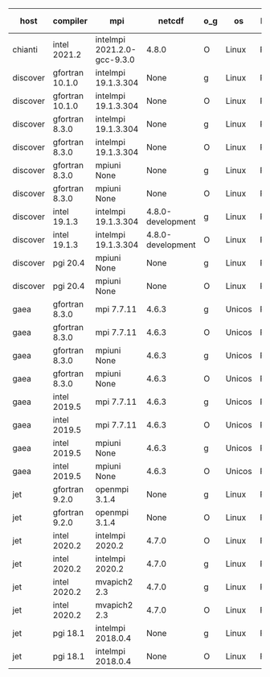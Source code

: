 

| host     | compiler                              | mpi                      | netcdf        | o_g        | os       | build       | u_pass          | u_fail          | s_pass            | s_fail            | e_pass             | e_fail             | nuopc_pass       | nuopc_fail       | artifacts link          |
|----------|---------------------------------------|--------------------------|---------------|------------|----------|-------------|-----------------|-----------------|-------------------|-------------------|--------------------|--------------------|------------------|------------------|-------------------------|
| chianti | intel 2021.2 | intelmpi 2021.2.0-gcc-9.3.0  | 4.8.0  | O | Linux | PASS | 13873 | 0 | 49 | 0 | 80 | 0 | 52 | 0 | <a href="https://github.com/esmf-org/esmf-test-artifacts/tree/22e8d186dddaee4d2f5421617065c287f175d5c6/develop/intel/2021.2/O/intelmpi/2021.2.0-gcc-9.3.0" target="_blank">22e8d18</a> | 
| discover | gfortran 10.1.0 | intelmpi 19.1.3.304  | None  | g | Linux | PASS | 13858 | 15 | 49 | 0 | 80 | 0 | 52 | 0 | <a href="https://github.com/esmf-org/esmf-test-artifacts/tree/a86978f402365fde246c505fc558045b17f7491a/develop/gfortran/10.1.0/g/intelmpi/19.1.3.304" target="_blank">a86978f</a> | 
| discover | gfortran 10.1.0 | intelmpi 19.1.3.304  | None  | O | Linux | PASS | 13858 | 15 | 49 | 0 | 80 | 0 | 52 | 0 | <a href="https://github.com/esmf-org/esmf-test-artifacts/tree/ec60668504715f0ad12ceb6597adf1ef64ab5813/develop/gfortran/10.1.0/O/intelmpi/19.1.3.304" target="_blank">ec60668</a> | 
| discover | gfortran 8.3.0 | intelmpi 19.1.3.304  | None  | g | Linux | PASS | 13858 | 15 | 49 | 0 | 80 | 0 | 52 | 0 | <a href="https://github.com/esmf-org/esmf-test-artifacts/tree/2c57155929f2e1870223617b0a6d3a5251cb7a66/develop/gfortran/8.3.0/g/intelmpi/19.1.3.304" target="_blank">2c57155</a> | 
| discover | gfortran 8.3.0 | intelmpi 19.1.3.304  | None  | O | Linux | PASS | 13858 | 15 | 49 | 0 | 80 | 0 | 52 | 0 | <a href="https://github.com/esmf-org/esmf-test-artifacts/tree/7b6251e21c6763e5c25fd4fb82f40e3d0bb7dab8/develop/gfortran/8.3.0/O/intelmpi/19.1.3.304" target="_blank">7b6251e</a> | 
| discover | gfortran 8.3.0 | mpiuni None  | None  | g | Linux | PASS | 12317 | 0 | 8 | 0 | 43 | 0 | None | None | <a href="https://github.com/esmf-org/esmf-test-artifacts/tree/e414131d264a255e9dc0a264f4feb4cdd3000dfc/develop/gfortran/8.3.0/g/mpiuni/None" target="_blank">e414131</a> | 
| discover | gfortran 8.3.0 | mpiuni None  | None  | O | Linux | PASS | 12317 | 0 | 8 | 0 | 43 | 0 | None | None | <a href="https://github.com/esmf-org/esmf-test-artifacts/tree/3f8954d502cbfdfc0bd5d563de2de4c2e5ac14ef/develop/gfortran/8.3.0/O/mpiuni/None" target="_blank">3f8954d</a> | 
| discover | intel 19.1.3 | intelmpi 19.1.3.304  | 4.8.0-development  | g | Linux | PASS | 13873 | 0 | 49 | 0 | 80 | 0 | 52 | 0 | <a href="https://github.com/esmf-org/esmf-test-artifacts/tree/e6ece160d6aa85643fe1a261d82d03d0a4fafdda/develop/intel/19.1.3/g/intelmpi/19.1.3.304" target="_blank">e6ece16</a> | 
| discover | intel 19.1.3 | intelmpi 19.1.3.304  | 4.8.0-development  | O | Linux | PASS | 13873 | 0 | 49 | 0 | 80 | 0 | 52 | 0 | <a href="https://github.com/esmf-org/esmf-test-artifacts/tree/a140ea4d5991d62642097ed0d2e36fc6cad91fa5/develop/intel/19.1.3/O/intelmpi/19.1.3.304" target="_blank">a140ea4</a> | 
| discover | pgi 20.4 | mpiuni None  | None  | g | Linux | PASS | None | None | None | None | None | None | None | None | <a href="https://github.com/esmf-org/esmf-test-artifacts/tree/1160f00f4aa7562108bbe283f8787f7c78fa968f/develop/pgi/20.4/g/mpiuni/None" target="_blank">1160f00</a> | 
| discover | pgi 20.4 | mpiuni None  | None  | O | Linux | PASS | None | None | None | None | None | None | None | None | <a href="https://github.com/esmf-org/esmf-test-artifacts/tree/8bab23d5746c9be2e8c4439ed8e113086a45947a/develop/pgi/20.4/O/mpiuni/None" target="_blank">8bab23d</a> | 
| gaea | gfortran 8.3.0 | mpi 7.7.11  | 4.6.3  | g | Unicos | PASS | None | None | None | None | None | None | None | None | <a href="https://github.com/esmf-org/esmf-test-artifacts/tree/c5ca9daad6aff267ba6a8314e0e8533018034d80/develop/gfortran/8.3.0/g/mpi/7.7.11" target="_blank">c5ca9da</a> | 
| gaea | gfortran 8.3.0 | mpi 7.7.11  | 4.6.3  | O | Unicos | PASS | 13872 | 1 | 49 | 0 | 80 | 0 | 47 | 5 | <a href="https://github.com/esmf-org/esmf-test-artifacts/tree/7aedc52caf6023770101ed0a58a4db672b2b21bd/develop/gfortran/8.3.0/O/mpi/7.7.11" target="_blank">7aedc52</a> | 
| gaea | gfortran 8.3.0 | mpiuni None  | 4.6.3  | g | Unicos | PASS | 12317 | 0 | 8 | 0 | 43 | 0 | None | None | <a href="https://github.com/esmf-org/esmf-test-artifacts/tree/939a0683539ce1715dd8757ba9a802585f589fa8/develop/gfortran/8.3.0/g/mpiuni/None" target="_blank">939a068</a> | 
| gaea | gfortran 8.3.0 | mpiuni None  | 4.6.3  | O | Unicos | PASS | 12317 | 0 | 8 | 0 | 43 | 0 | None | None | <a href="https://github.com/esmf-org/esmf-test-artifacts/tree/64a3fa7ff8abd709ddc5373a5d92758ba4393241/develop/gfortran/8.3.0/O/mpiuni/None" target="_blank">64a3fa7</a> | 
| gaea | intel 2019.5 | mpi 7.7.11  | 4.6.3  | g | Unicos | PASS | 13858 | 15 | 49 | 0 | 80 | 0 | 47 | 5 | <a href="https://github.com/esmf-org/esmf-test-artifacts/tree/53967d1b576d328084fbefa3274c8b3dcd2a4a0a/develop/intel/2019.5/g/mpi/7.7.11" target="_blank">53967d1</a> | 
| gaea | intel 2019.5 | mpi 7.7.11  | 4.6.3  | O | Unicos | PASS | 13858 | 15 | 49 | 0 | 80 | 0 | 47 | 5 | <a href="https://github.com/esmf-org/esmf-test-artifacts/tree/a45d94b9882c6bc11662e5437e1e2aa166ee673f/develop/intel/2019.5/O/mpi/7.7.11" target="_blank">a45d94b</a> | 
| gaea | intel 2019.5 | mpiuni None  | 4.6.3  | g | Unicos | PASS | 12302 | 15 | 8 | 0 | 43 | 0 | None | None | <a href="https://github.com/esmf-org/esmf-test-artifacts/tree/32bdbff235766944949be014d289166af40abd30/develop/intel/2019.5/g/mpiuni/None" target="_blank">32bdbff</a> | 
| gaea | intel 2019.5 | mpiuni None  | 4.6.3  | O | Unicos | PASS | 12302 | 15 | 8 | 0 | 43 | 0 | None | None | <a href="https://github.com/esmf-org/esmf-test-artifacts/tree/f8a378f87b49f58b45897291446122bf022ce3e1/develop/intel/2019.5/O/mpiuni/None" target="_blank">f8a378f</a> | 
| jet | gfortran 9.2.0 | openmpi 3.1.4  | None  | g | Linux | PASS | 13873 | 0 | 49 | 0 | 80 | 0 | 52 | 0 | <a href="https://github.com/esmf-org/esmf-test-artifacts/tree/8dc32cdc791e88440ac00808a612ddf8679a689d/develop/gfortran/9.2.0/g/openmpi/3.1.4" target="_blank">8dc32cd</a> | 
| jet | gfortran 9.2.0 | openmpi 3.1.4  | None  | O | Linux | PASS | 13873 | 0 | 49 | 0 | 80 | 0 | 52 | 0 | <a href="https://github.com/esmf-org/esmf-test-artifacts/tree/83e3a6c1e19557f27dfc915e4d11318aca7fc986/develop/gfortran/9.2.0/O/openmpi/3.1.4" target="_blank">83e3a6c</a> | 
| jet | intel 2020.2 | intelmpi 2020.2  | 4.7.0  | O | Linux | FAIL | None | None | None | None | None | None | None | None | <a href="https://github.com/esmf-org/esmf-test-artifacts/tree/29ccb5e9d5c247fdef3587f1d265bb6d8c9f6839/develop/intel/2020.2/O/intelmpi/2020.2" target="_blank">29ccb5e</a> | 
| jet | intel 2020.2 | intelmpi 2020.2  | 4.7.0  | g | Linux | PASS | 13873 | 0 | 49 | 0 | 80 | 0 | 52 | 0 | <a href="https://github.com/esmf-org/esmf-test-artifacts/tree/9424fb5ed2d3a3e5a96b10db428b4c7ecee83d30/develop/intel/2020.2/g/intelmpi/2020.2" target="_blank">9424fb5</a> | 
| jet | intel 2020.2 | mvapich2 2.3  | 4.7.0  | g | Linux | FAIL | None | None | None | None | None | None | None | None | <a href="https://github.com/esmf-org/esmf-test-artifacts/tree/a10bb74cbd38d5f0426fc19f5be6e6649654dbbc/develop/intel/2020.2/g/mvapich2/2.3" target="_blank">a10bb74</a> | 
| jet | intel 2020.2 | mvapich2 2.3  | 4.7.0  | O | Linux | FAIL | None | None | None | None | None | None | None | None | <a href="https://github.com/esmf-org/esmf-test-artifacts/tree/a2ccdaedb70a2e11238f75e801758b0300cdff48/develop/intel/2020.2/O/mvapich2/2.3" target="_blank">a2ccdae</a> | 
| jet | pgi 18.1 | intelmpi 2018.0.4  | None  | g | Linux | FAIL | None | None | None | None | None | None | None | None | <a href="https://github.com/esmf-org/esmf-test-artifacts/tree/e4fa846d559380f5ee50be70cd78075068d0e985/develop/pgi/18.1/g/intelmpi/2018.0.4" target="_blank">e4fa846</a> | 
| jet | pgi 18.1 | intelmpi 2018.0.4  | None  | O | Linux | FAIL | None | None | None | None | None | None | None | None | <a href="https://github.com/esmf-org/esmf-test-artifacts/tree/7e1d3fe9561d83fd2e7a2419faf57c72fa3bed9f/develop/pgi/18.1/O/intelmpi/2018.0.4" target="_blank">7e1d3fe</a> | 
